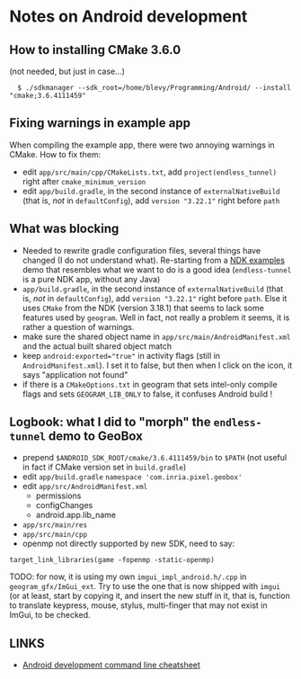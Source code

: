 # Notes on Android development

How to installing CMake 3.6.0
-----------------------------
(not needed, but just in case...)
```
  $ ./sdkmanager --sdk_root=/home/blevy/Programming/Android/ --install "cmake;3.6.4111459"
```

Fixing warnings in example app
------------------------------
When compiling the example app, there were two annoying warnings in CMake. How to fix them:
- edit `app/src/main/cpp/CMakeLists.txt`, add `project(endless_tunnel)` right after `cmake_minimum_version`
- edit `app/build.gradle`, in the second instance of `externalNativeBuild` (that is, *not* in `defaultConfig`),
  add `version "3.22.1"` right before `path`

What was blocking
-----------------
- Needed to rewrite gradle configuration files, several things have changed (I do not understand what).
  Re-starting from a [NDK examples](https://github.com/android/ndk-samples.git) demo that resembles
  what we want to do is a good idea (`endless-tunnel` is a pure NDK app, without any Java)
- `app/build.gradle`, in the second instance of `externalNativeBuild` (that is, *not* in `defaultConfig`),
  add `version "3.22.1"` right before `path`. Else it uses `CMake` from the NDK (version 3.18.1) that seems
  to lack some features used by `geogram`. Well in fact, not really a problem it seems, it is rather a
  question of warnings.
- make sure the shared object name in `app/src/main/AndroidManifest.xml` and the actual built shared object
  match
- keep `android:exported="true"` in activity flags (still in `AndroidManifest.xml`). I set it to false, but
  then when I click on the icon, it says "application not found"
- if there is a `CMakeOptions.txt` in geogram that sets intel-only compile flags and sets `GEOGRAM_LIB_ONLY`
  to false, it confuses Android build !


Logbook: what I did to "morph" the `endless-tunnel` demo to GeoBox
------------------------------------------------------------------
- prepend `$ANDROID_SDK_ROOT/cmake/3.6.4111459/bin` to `$PATH` (not useful in fact if CMake version
  set in `build.gradle`)
- edit `app/build.gradle`
   `namespace 'com.inria.pixel.geobox'`
- edit `app/src/AndroidManifest.xml`
   - permissions
   - configChanges
   - android.app.lib_name
- `app/src/main/res`
- `app/src/main/cpp`
- openmp not directly supported by new SDK, need to say:
```
target_link_libraries(game -fopenmp -static-openmp)
```

TODO: for now, it is using my own `imgui_impl_android.h/.cpp` in `geogram_gfx/ImGui_ext`. Try
to use the one that is now shipped with `imgui` (or at least, start by copying it, and insert
the new stuff in it, that is, function to translate keypress, mouse, stylus, multi-finger that may
not exist in ImGui, to be checked.

LINKS
-----
- [Android development command line cheatsheet](https://gist.github.com/phlummox/24b488fa8656cf925014639bab9977e5)
